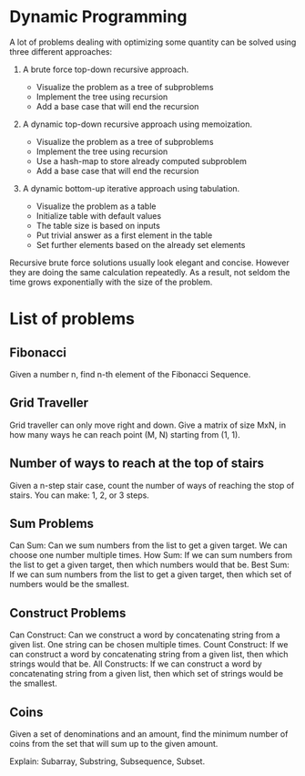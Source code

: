 <h1>Dynamic Programming</h1>

A lot of problems dealing with optimizing some quantity can be solved using three different approaches: 

1.  A brute force top-down recursive approach.
    - Visualize the problem as a tree of subproblems
    - Implement the tree using recursion
    - Add a base case that will end the recursion
 
2.  A dynamic top-down recursive approach using memoization.   
    - Visualize the problem as a tree of subproblems
    - Implement the tree using recursion
    - Use a hash-map to store already computed subproblem
    - Add a base case that will end the recursion       

3.  A dynamic bottom-up iterative approach using tabulation.
    - Visualize the problem as a table
    - Initialize table with default values
    - The table size is based on inputs
    - Put trivial answer as a first element in the table
    - Set further elements based on the already set elements

Recursive brute force solutions usually look elegant and concise. However they are doing the same calculation repeatedly. As a result, not seldom the time grows exponentially with the size of the problem.

<h1>List of problems</h1>

<h2>Fibonacci</h2>
Given a number n, find n-th element of the Fibonacci Sequence.

<h2>Grid Traveller</h2>
Grid traveller can only move right and down. Give a matrix of size MxN, in how many ways he can reach point (M, N) starting from (1, 1).

<h2>Number of ways to reach at the top of stairs</h2>
Given a n-step stair case, count the number of ways of reaching the stop of stairs. You can make: 1, 2, or 3 steps.

<h2>Sum Problems</h2>
Can Sum: Can we sum numbers from the list to get a given target. We can choose one number multiple times.
How Sum: If we can sum numbers from the list to get a given target, then which numbers would that be.
Best Sum: If we can sum numbers from the list to get a given target, then which set of numbers would be the smallest.

<h2>Construct Problems</h2>
Can Construct: Can we construct a word by concatenating string from a given list. One string can be chosen multiple times.
Count Construct: If we can construct a word by concatenating string from a given list, then which strings would that be.
All Constructs: If we can construct a word by concatenating string from a given list, then which set of strings would be the smallest.

<h2>Coins</h2>
Given a set of denominations and an amount, find the minimum number of coins from the set that will sum up to the given amount.


Explain:
Subarray, Substring, Subsequence, Subset.
